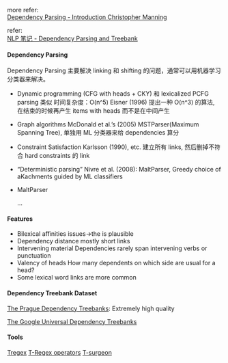 more refer:<br>[Dependency Parsing - Introduction Christopher Manning](http://spark-public.s3.amazonaws.com/nlp/slides/Parsing-Dependency.pdf)

refer:<br>[NLP 笔记 - Dependency Parsing and Treebank](http://www.shuang0420.com/2017/03/09/NLP%20%E7%AC%94%E8%AE%B0%20-%20Dependency%20Parsing%20and%20Treebank/)



#### Dependency Parsing

Dependency Parsing 主要解决 linking 和 shifting 的问题，通常可以用机器学习分类器来解决。

- Dynamic programming (CFG with heads + CKY)
  和 lexicalized PCFG parsing 类似
  时间复杂度：O(n^5)
  Eisner (1996) 提出一种 O(n^3) 的算法, 在结束的时候再产生 items with heads 而不是在中间产生

- Graph algorithms
  McDonald et al.’s (2005) MSTParser(Maximum Spanning Tree), 单独用 ML 分类器来给 dependencies 算分

- Constraint Satisfaction
  Karlsson (1990), etc. 建立所有 links, 然后删掉不符合 hard constraints 的 link

- “Deterministic parsing”
  Nivre et al. (2008): MaltParser, Greedy choice of aKachments guided by ML classifiers

- MaltParser

  ...



#### Features

- Bilexical affinities
  issues→the is plausible
- Dependency distance
  mostly short links
- Intervening material
  Dependencies rarely span intervening verbs or punctuation
- Valency of heads
  How many dependents on which side are usual for a head?
- Some lexical word links are more common



#### Dependency Treebank Dataset

[The Prague Dependency Treebanks](https://ufal.mff.cuni.cz/pdt2.0/): Extremely high quality

[The Google Universal Dependency Treebanks](http://universaldependencies.org/)

#### Tools

[Tregex](http://nlp.stanford.edu/software/tregex-faq.shtml)
[T-Regex operators](http://nlp.stanford.edu/manning/courses/ling289/Tregex.html)
[T-surgeon](http://nlp.stanford.edu/nlp/javadoc/javanlp/edu/stanford/nlp/trees/tregex/tsurgeon/Tsurgeon.html)

